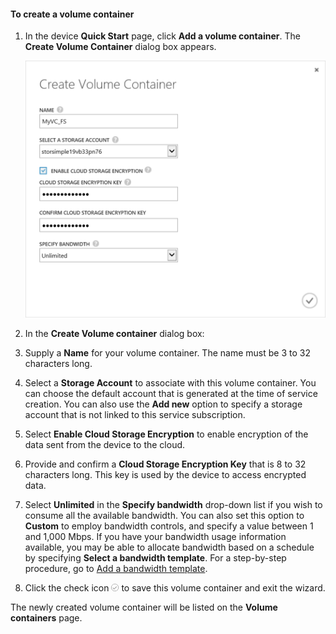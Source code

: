 <properties 
   pageTitle="Create a volume container"
   description="Describes how to create a volume container on a StorSimple device."
   services="storsimple"
   documentationCenter="NA"
   authors="SharS"
   manager="adinah"
   editor="tysonn" />
<tags 
   ms.service="storsimple"
   ms.devlang="NA"
   ms.topic="article"
   ms.tgt_pltfrm="NA"
   ms.workload="TBD"
   ms.date="04/01/2015"
   ms.author="v-sharos" />

#### To create a volume container

1. In the device **Quick Start** page, click **Add a volume container**. The **Create Volume Container** dialog box appears.

    ![Create Volume Container](./media/storsimple-create-volume-container/HCS_CreateVolumeContainerM-include.png)

2. In the **Create Volume container** dialog box:
  1. Supply a **Name** for your volume container. The name must be 3 to 32 characters long.
  2. Select a **Storage Account** to associate with this volume container. You can choose the default account that is generated at the time of service creation. You can also use the **Add new** option to specify a storage account that is not linked to this service subscription.
  3. Select **Enable Cloud Storage Encryption** to enable encryption of the data sent from the device to the cloud.
  4. Provide and confirm a **Cloud Storage Encryption Key** that is 8 to 32 characters long. This key is used by the device to access encrypted data.
  5. Select **Unlimited** in the **Specify bandwidth** drop-down list if you wish to consume all the available bandwidth. You can also set this option to **Custom** to employ bandwidth controls, and specify a value between 1 and 1,000 Mbps. 
  If you have your bandwidth usage information available, you may be able to allocate bandwidth based on a schedule by specifying **Select a bandwidth template**. For a step-by-step procedure, go to [Add a bandwidth template](https://msdn.microsoft.com/library/dn757746.aspx#addBT).
  6. Click the check icon ![check-icon](./media/storsimple-create-volume-container/HCS_CheckIcon-include.png) to save this volume container and exit the wizard. 

  The newly created volume container will be listed on the **Volume containers** page.
